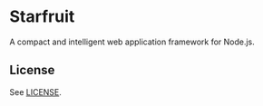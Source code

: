 # Starfruit
A compact and intelligent web application framework for Node.js.

## License
See [LICENSE](https://github.com/kankungyip/pilot/blob/master/LICENSE).
